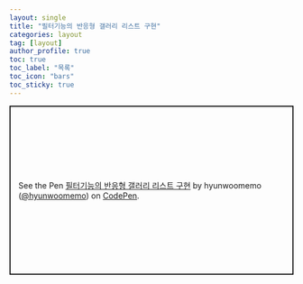 ```yaml
---
layout: single
title: "필터기능의 반응형 갤러리 리스트 구현"
categories: layout
tag: [layout]
author_profile: true
toc: true
toc_label: "목록"
toc_icon: "bars"
toc_sticky: true
---
```


<p class="codepen" data-height="300" data-default-tab="html,result" data-slug-hash="qBoNojb" data-user="hyunwoomemo" style="height: 300px; box-sizing: border-box; display: flex; align-items: center; justify-content: center; border: 2px solid; margin: 1em 0; padding: 1em;">
  <span>See the Pen <a href="https://codepen.io/hyunwoomemo/pen/qBoNojb">
  필터기능의 반응형 갤러리 리스트 구현</a> by hyunwoomemo (<a href="https://codepen.io/hyunwoomemo">@hyunwoomemo</a>)
  on <a href="https://codepen.io">CodePen</a>.</span>
</p>
<script async src="https://cpwebassets.codepen.io/assets/embed/ei.js"></script>